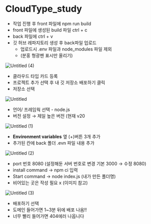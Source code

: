 # CloudType_study

- 작업 진행 후 front 파일에 npm run build
- front 파일에 생성된 build 파일 ctrl + c
- back 파일에 ctrl + v
- 깃 허브 레파지토리 생성 후 back파일 업로드
    - 업로드시 .env 파일과 node_modules 파일 제외
    - (분홍 형광펜 표시만 올리기)

![Untitled (4)](https://github.com/mjkkcalb/CloudType_study/assets/142865257/f09046f9-fae9-4476-bb2d-8783d0016a91)

- 클라우드 타입 카드 등록
- 프로젝트 추가 선택 후 내 깃 저장소 배포하기 클릭
- 저장소 선택
    
![Untitled](https://github.com/mjkkcalb/CloudType_study/assets/142865257/6d182a18-b1b9-4585-a22c-ee51a3380313)
    
- 언어/ 프레임웍 선택 - node.js
- 버전 설정 → 제일 높은 버전 (현재 v20
  
![Untitled (1)](https://github.com/mjkkcalb/CloudType_study/assets/142865257/54019887-2a31-40d4-a90c-155e746816f2)

- **Environment variables** 옆 (+)버튼 3개 추가
- 추가된 칸에 back 폴더 .evn 파일 내용 추가

![Untitled (2)](https://github.com/mjkkcalb/CloudType_study/assets/142865257/4c029e01-cc12-452f-be2c-1a1e8e8eed43)

- port 번호 8080 (설정해둔 서버 번호로 변경 기본 3000 → 수정 8080)
- install command → npm ci 입력
- Start command → node index.js (내가 만든 폴더명)
- 비어있는 곳은 작성 필요 x (이미지 참고)

![Untitled (3)](https://github.com/mjkkcalb/CloudType_study/assets/142865257/c683666a-b31d-42eb-bf22-7485f777b3c6)

- 배포하기 선택
- 도메인 들어가면 1~3분 뒤에 배포 나옴!!
- 너무 빨리 들어가면 404에러 나옵니다


